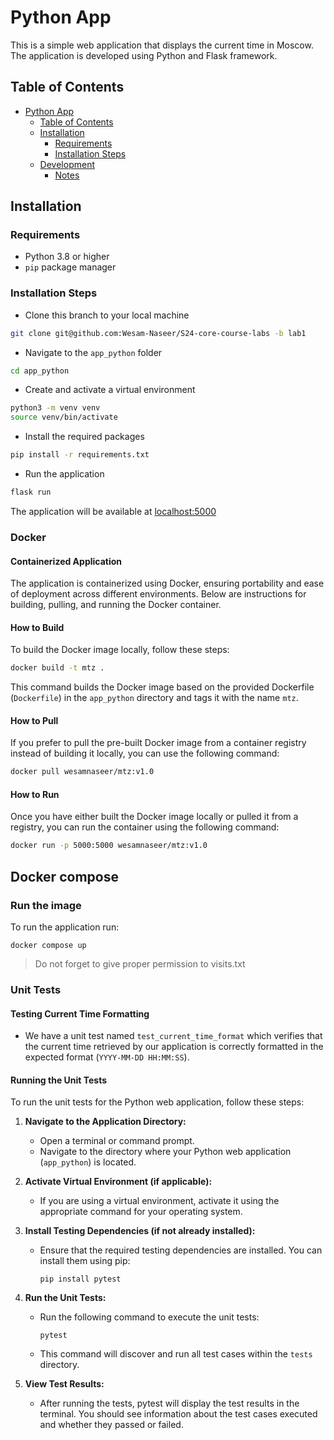 # Python App

This is a simple web application that displays the current time in Moscow. The application is developed using Python and Flask framework.

## Table of Contents

- [Python App](#python-app)
  - [Table of Contents](#table-of-contents)
  - [Installation](#installation)
    - [Requirements](#requirements)
    - [Installation Steps](#installation-steps)
  - [Development](#development)
    - [Notes](#notes)

## Installation

### Requirements

- Python 3.8 or higher
- `pip` package manager

### Installation Steps

- Clone this branch to your local machine

```bash
git clone git@github.com:Wesam-Naseer/S24-core-course-labs -b lab1
```

- Navigate to the `app_python` folder

```bash
cd app_python
```

- Create and activate a virtual environment

```bash
python3 -m venv venv
source venv/bin/activate
```

- Install the required packages

```bash
pip install -r requirements.txt
```

- Run the application

```bash
flask run
```

The application will be available at [localhost:5000](http://localhost:5000/)

### Docker

#### Containerized Application

The application is containerized using Docker, ensuring portability and ease of deployment across different environments. Below are instructions for building, pulling, and running the Docker container.

#### How to Build

To build the Docker image locally, follow these steps:

```bash
docker build -t mtz .
```

This command builds the Docker image based on the provided Dockerfile (`Dockerfile`) in the `app_python` directory and tags it with the name `mtz`.

#### How to Pull

If you prefer to pull the pre-built Docker image from a container registry instead of building it locally, you can use the following command:

```bash
docker pull wesamnaseer/mtz:v1.0
```

#### How to Run

Once you have either built the Docker image locally or pulled it from a registry, you can run the container using the following command:

```bash
docker run -p 5000:5000 wesamnaseer/mtz:v1.0
```

## Docker compose

### Run the image

To run the application run:

```properties
docker compose up
```

> Do not forget to give proper permission to visits.txt

### Unit Tests

#### Testing Current Time Formatting

- We have a unit test named `test_current_time_format` which verifies that the current time retrieved by our application is correctly formatted in the expected format (`YYYY-MM-DD HH:MM:SS`).

#### Running the Unit Tests

To run the unit tests for the Python web application, follow these steps:

1. **Navigate to the Application Directory:**

   - Open a terminal or command prompt.
   - Navigate to the directory where your Python web application (`app_python`) is located.

2. **Activate Virtual Environment (if applicable):**

   - If you are using a virtual environment, activate it using the appropriate command for your operating system.

3. **Install Testing Dependencies (if not already installed):**

   - Ensure that the required testing dependencies are installed. You can install them using pip:

     ```
     pip install pytest
     ```

4. **Run the Unit Tests:**

   - Run the following command to execute the unit tests:

     ```
     pytest
     ```

   - This command will discover and run all test cases within the `tests` directory.

5. **View Test Results:**

   - After running the tests, pytest will display the test results in the terminal. You should see information about the test cases executed and whether they passed or failed.
